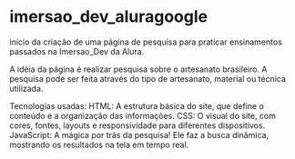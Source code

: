 # imersao_dev_aluragoogle
início da criação de uma página de pesquisa para praticar ensinamentos passados na Imersao_Dev da Alura.

A idéia da página é realizar pesquisa sobre o artesanato brasileiro.
A pesquisa pode ser feita através do tipo de artesanato, material ou técnica utilizada.

Tecnologias usadas:
HTML: A estrutura básica do site, que define o conteúdo e a organização das informações.
CSS: O visual do site, com cores, fontes, layouts e responsividade para diferentes dispositivos.
JavaScript: A mágica por trás da pesquisa! Ele faz a busca dinâmica, mostrando os resultados na tela em tempo real.
